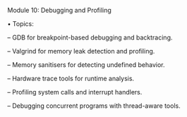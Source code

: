 Module 10: Debugging and Profiling

• Topics:

– GDB for breakpoint-based debugging and backtracing.

– Valgrind for memory leak detection and profiling.

– Memory sanitisers for detecting undefined behavior.

– Hardware trace tools for runtime analysis.

– Profiling system calls and interrupt handlers.

– Debugging concurrent programs with thread-aware tools.